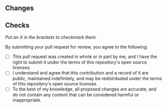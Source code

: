 ## Changes

<!-- Please summarize your changes. -->

<!-- Please link to any applicable information (forum posts, bug reports, etc.). -->

## Checks

*Put an X in the brackets to checkmark them.*

By submitting your pull request for review, you agree to the following:

- [ ] This pull request was created in whole or in part by me, and I have the right to submit it under the terms of this repository's open source licenses.
- [ ] I understand and agree that this contribution and a record of it are public, maintained indefinitely, and may be redistributed under the terms of this repository's open source licenses.
- [ ] To the best of my knowledge, all proposed changes are accurate, and do not contain any content that can be considered harmful or inappropriate.
